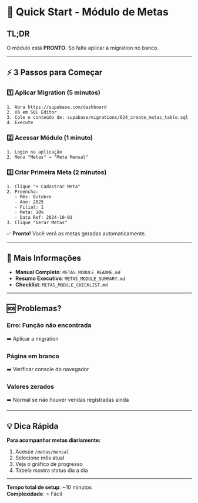 # 🚀 Quick Start - Módulo de Metas

## TL;DR

O módulo está **PRONTO**. Só falta aplicar a migration no banco.

---

## ⚡ 3 Passos para Começar

### 1️⃣ Aplicar Migration (5 minutos)

```
1. Abra https://supabase.com/dashboard
2. Vá em SQL Editor
3. Cole o conteúdo de: supabase/migrations/024_create_metas_table.sql
4. Execute
```

### 2️⃣ Acessar Módulo (1 minuto)

```
1. Login na aplicação
2. Menu "Metas" → "Meta Mensal"
```

### 3️⃣ Criar Primeira Meta (2 minutos)

```
1. Clique "+ Cadastrar Meta"
2. Preencha:
   - Mês: Outubro
   - Ano: 2025
   - Filial: 1
   - Meta: 10%
   - Data Ref: 2024-10-01
3. Clique "Gerar Metas"
```

✅ **Pronto!** Você verá as metas geradas automaticamente.

---

## 📖 Mais Informações

- **Manual Completo**: `METAS_MODULE_README.md`
- **Resumo Executivo**: `METAS_MODULE_SUMMARY.md`  
- **Checklist**: `METAS_MODULE_CHECKLIST.md`

---

## 🆘 Problemas?

### Erro: Função não encontrada
➡️ Aplicar a migration

### Página em branco
➡️ Verificar console do navegador

### Valores zerados
➡️ Normal se não houver vendas registradas ainda

---

## 💡 Dica Rápida

**Para acompanhar metas diariamente:**
1. Acesse `/metas/mensal`
2. Selecione mês atual
3. Veja o gráfico de progresso
4. Tabela mostra status dia a dia

---

**Tempo total de setup**: ~10 minutos  
**Complexidade**: ⭐ Fácil

